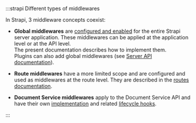 :::strapi Different types of middlewares

In Strapi, 3 middleware concepts coexist:

- **Global middlewares** are [configured and enabled](/dev-docs/configurations/middlewares) for the entire Strapi server application. These middlewares can be applied at the application level or at the API level. <br/>The present documentation describes how to implement them.<br/>Plugins can also add global middlewares (see [Server API documentation](/dev-docs/plugins/server-api)).

- **Route middlewares** have a more limited scope and are configured and used as middlewares at the route level. They are described in the [routes documentation](/dev-docs/backend-customization/routes#middlewares).

- **Document Service middlewares** apply to the Document Service API and have their own [implementation](/dev-docs/api/document-service/middlewares) and related [lifecycle hooks](/dev-docs/api/document-service/lifecycle-hooks).

:::
